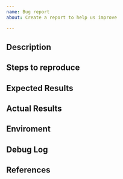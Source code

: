 ```yaml
---
name: Bug report
about: Create a report to help us improve

---
```


<!--
Provide a general summary of this issue in English, in the Title above.
上のタイトル欄に、このIssueの概要を *英語で* 記入してください。
-->

## Description
<!--
Describe a more detailed introduction to the bug itself, and why you consider it to be a problem.
-->

## Steps to reproduce
<!--
Please provide detailed steps for reproducing the issue.
Include code to reproduce, if relevant.

Ex.
- Testcase
    1. Go to '...'.
    1. Click on '....'.
        - Scroll down to '....'.
        - Input '....'.
    1. Click on '....'.
    1. See result.
-->

## Expected Results
<!--
Explain in a clear and concise description what you expected to happen.
-->

## Actual Results
<!---
Explain what happens instead of the expected results.
-->

## Enviroment
<!--
Include as many relevant details about the environment you experienced the bug in.
If this part is unnecessary, please remove it.

Ex.
- Target version:
- Operating system and version (desktop or mobile):
- Web browser name and version:
-->

## Debug Log
<!--
Include any relevant log snippets or files here.
If this item is unnecessary, please remove it.
-->

## References
<!--
It is described when there is a reference article.
If this item is unnecessary, please remove it.
-->
